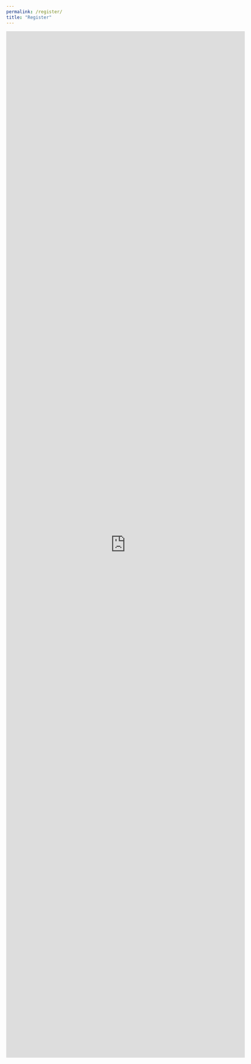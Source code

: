 ```yaml
---
permalink: /register/
title: "Register"
---
```


<iframe src="https://docs.google.com/forms/d/e/1FAIpQLSejqNFnzxD1euVOra7_IRsL3Vco22JvdWQvzorRqOEisUi2AQ/viewform?embedded=true" width="640" height="2749" frameborder="0" marginheight="0" marginwidth="0">Loading…</iframe>
